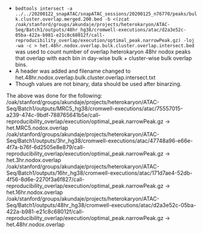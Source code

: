 - ```bedtools intersect -a ../../20200122_snapATAC/snapATAC_sessions/20200125_n76770/peaks/bulk.cluster.overlap.merged.200.bed -b <(zcat /oak/stanford/groups/akundaje/projects/heterokaryon/ATAC-Seq/Batch1/outputs/48hr_hg38/cromwell-executions/atac/d2a3e52c-05ba-422a-b981-e21c8c68012f/call-reproducibility_overlap/execution/optimal_peak.narrowPeak.gz) -loj -wa -c > het.48hr.nodox.overlap.bulk.cluster.overlap.intersect.bed``` was used to count number of overlap heterokaryon 48hr nodox peaks that overlap with each bin in day-wise bulk + cluster-wise bulk overlap bins.
- A header was added and filename changed to het.48hr.nodox.overlap.bulk.cluster.overlap.intersect.txt
- Though values are not binary, data should be used after binarzing.

The above was done for the following:
/oak/stanford/groups/akundaje/projects/heterokaryon/ATAC-Seq/Batch1/outputs/MRC5_hg38/cromwell-executions/atac/75557015-a239-474c-9bdf-788765641b5e/call-reproducibility_overlap/execution/optimal_peak.narrowPeak.gz -> het.MRC5.nodox.overlap
/oak/stanford/groups/akundaje/projects/heterokaryon/ATAC-Seq/Batch1/outputs/3hr_hg38/cromwell-executions/atac/47748a96-e66e-4f7a-b76f-6d2505e8e879/call-reproducibility_overlap/execution/optimal_peak.narrowPeak.gz -> het.3hr.nodox.overlap
/oak/stanford/groups/akundaje/projects/heterokaryon/ATAC-Seq/Batch1/outputs/16hr_hg38/cromwell-executions/atac/171d7ae4-52db-4f56-8d6e-2270f3a6f827/call-reproducibility_overlap/execution/optimal_peak.narrowPeak.gz -> het.16hr.nodox.overlap
/oak/stanford/groups/akundaje/projects/heterokaryon/ATAC-Seq/Batch1/outputs/48hr_hg38/cromwell-executions/atac/d2a3e52c-05ba-422a-b981-e21c8c68012f/call-reproducibility_overlap/execution/optimal_peak.narrowPeak.gz -> het.48hr.nodox.overlap                                                                                                                                                                                                                                                 
